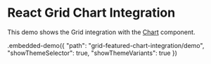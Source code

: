 # React Grid Chart Integration

This demo shows the Grid integration with the [Chart](https://devexpress.github.io/devextreme-reactive/react/chart/) component.

.embedded-demo({ "path": "grid-featured-chart-integration/demo", "showThemeSelector": true, "showThemeVariants": true })
